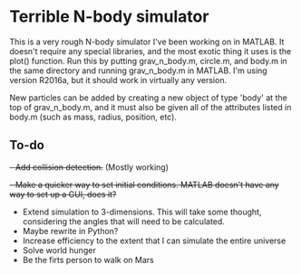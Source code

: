 # Terrible N-body simulator

This is a very rough N-body simulator I've been working on in MATLAB.  It doesn't require any special libraries, and the most exotic thing it uses is the plot() function.  Run this by putting grav_n_body.m, circle.m, and body.m in the same directory and running grav_n_body.m in MATLAB.  I'm using version R2016a, but it should work in virtually any version.

New particles can be added by creating a new object of type 'body' at the top of grav_n_body.m, and it must also be given all of the attributes listed in body.m (such as mass, radius, position, etc).

## To-do

~~- Add collision detection.~~ (Mostly working)

~~- Make a quicker way to set initial conditions.  MATLAB doesn't have any way to set up a GUI, does it?~~
- Extend simulation to 3-dimensions.  This will take some thought, considering the angles that will need to be calculated.
- Maybe rewrite in Python?
- Increase efficiency to the extent that I can simulate the entire universe
- Solve world hunger
- Be the firts person to walk on Mars
